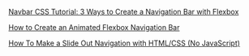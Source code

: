  [Navbar CSS Tutorial: 3 Ways to Create a Navigation Bar with Flexbox](https://www.youtube.com/watch?v=PwWHL3RyQgk)
 
 [How to Create an Animated Flexbox Navigation Bar](https://www.youtube.com/watch?v=EyeUrJtUCic)

 [How To Make a Slide Out Navigation with HTML/CSS (No JavaScript)](https://www.youtube.com/watch?v=d4P8s-mkMvs)